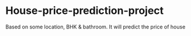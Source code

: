 # House-price-prediction-project
Based on some location, BHK &amp; bathroom. It will predict the price of house
